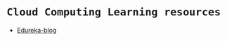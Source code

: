# `Cloud Computing Learning resources`
* [Edureka-blog](https://www.edureka.co/blog/what-is-cloud-computing/)
